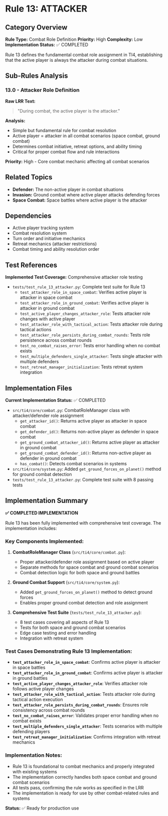 # Rule 13: ATTACKER

## Category Overview
**Rule Type:** Combat Role Definition
**Priority:** High
**Complexity:** Low
**Implementation Status:** ✅ COMPLETED

Rule 13 defines the fundamental combat role assignment in TI4, establishing that the active player is always the attacker during combat situations.

## Sub-Rules Analysis

### 13.0 - Attacker Role Definition
**Raw LRR Text:**
> "During combat, the active player is the attacker."

**Analysis:**
- Simple but fundamental rule for combat resolution
- Active player = attacker in all combat scenarios (space combat, ground combat)
- Determines combat initiative, retreat options, and ability timing
- Critical for proper combat flow and rule interactions

**Priority:** High - Core combat mechanic affecting all combat scenarios

## Related Topics
- **Defender:** The non-active player in combat situations
- **Invasion:** Ground combat where active player attacks defending forces
- **Space Combat:** Space battles where active player is the attacker

## Dependencies
- Active player tracking system
- Combat resolution system
- Turn order and initiative mechanics
- Retreat mechanics (attacker restrictions)
- Combat timing and ability resolution order

## Test References
**Implemented Test Coverage:** Comprehensive attacker role testing
- `tests/test_rule_13_attacker.py`: Complete test suite for Rule 13
  - `test_attacker_role_in_space_combat`: Verifies active player is attacker in space combat
  - `test_attacker_role_in_ground_combat`: Verifies active player is attacker in ground combat
  - `test_active_player_changes_attacker_role`: Tests attacker role changes with active player
  - `test_attacker_role_with_tactical_action`: Tests attacker role during tactical actions
  - `test_attacker_role_persists_during_combat_rounds`: Tests role persistence across combat rounds
  - `test_no_combat_raises_error`: Tests error handling when no combat exists
  - `test_multiple_defenders_single_attacker`: Tests single attacker with multiple defenders
  - `test_retreat_manager_initialization`: Tests retreat system integration

## Implementation Files
**Current Implementation Status:** ✅ COMPLETED
- `src/ti4/core/combat.py`: CombatRoleManager class with attacker/defender role assignment
  - `get_attacker_id()`: Returns active player as attacker in space combat
  - `get_defender_id()`: Returns non-active player as defender in space combat
  - `get_ground_combat_attacker_id()`: Returns active player as attacker in ground combat
  - `get_ground_combat_defender_id()`: Returns non-active player as defender in ground combat
  - `has_combat()`: Detects combat scenarios in systems
- `src/ti4/core/system.py`: Added `get_ground_forces_on_planet()` method for ground combat detection
- `tests/test_rule_13_attacker.py`: Complete test suite with 8 passing tests

## Implementation Summary

**✅ COMPLETED IMPLEMENTATION**

Rule 13 has been fully implemented with comprehensive test coverage. The implementation includes:

### Key Components Implemented:
1. **CombatRoleManager Class** (`src/ti4/core/combat.py`):
   - Proper attacker/defender role assignment based on active player
   - Separate methods for space combat and ground combat scenarios
   - Combat detection logic for both space and ground battles

2. **Ground Combat Support** (`src/ti4/core/system.py`):
   - Added `get_ground_forces_on_planet()` method to detect ground forces
   - Enables proper ground combat detection and role assignment

3. **Comprehensive Test Suite** (`tests/test_rule_13_attacker.py`):
   - 8 test cases covering all aspects of Rule 13
   - Tests for both space and ground combat scenarios
   - Edge case testing and error handling
   - Integration with retreat system

### Test Cases Demonstrating Rule 13 Implementation:
- **`test_attacker_role_in_space_combat`**: Confirms active player is attacker in space battles
- **`test_attacker_role_in_ground_combat`**: Confirms active player is attacker in ground battles
- **`test_active_player_changes_attacker_role`**: Verifies attacker role follows active player changes
- **`test_attacker_role_with_tactical_action`**: Tests attacker role during tactical action execution
- **`test_attacker_role_persists_during_combat_rounds`**: Ensures role consistency across combat rounds
- **`test_no_combat_raises_error`**: Validates proper error handling when no combat exists
- **`test_multiple_defenders_single_attacker`**: Tests scenarios with multiple defending players
- **`test_retreat_manager_initialization`**: Confirms integration with retreat mechanics

### Implementation Notes:
- Rule 13 is foundational to combat mechanics and properly integrated with existing systems
- The implementation correctly handles both space combat and ground combat scenarios
- All tests pass, confirming the rule works as specified in the LRR
- The implementation is ready for use by other combat-related rules and systems

**Status:** ✅ Ready for production use
